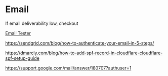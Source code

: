 # Email

If email deliverability low, checkout

[Email Tester]([http://www.mail-tester.com/)

https://sendgrid.com/blog/how-to-authenticate-your-email-in-5-steps/

https://dmarcly.com/blog/how-to-add-spf-record-in-cloudflare-cloudflare-spf-setup-guide

https://support.google.com/mail/answer/180707?authuser=1